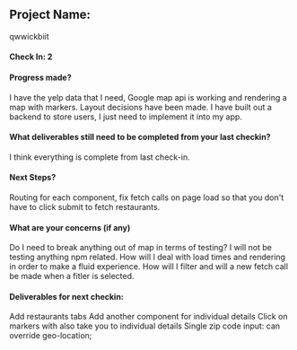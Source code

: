 ## Project Name:
qwwickbiit

#### Check In: 2


#### Progress made?
I have the yelp data that I need, Google map api is working and rendering a map with markers. Layout decisions have been made. I have built out a backend to store users, I just need to implement it into my app.

#### What deliverables still need to be completed from your last checkin?
I think everything is complete from last check-in.

#### Next Steps?
Routing for each component, fix fetch calls on page load so that you don't have to click submit to fetch restaurants.

#### What are your concerns (if any)
Do I need to break anything out of map in terms of testing? I will not be testing anything npm related. How will I deal with load times and rendering in order to make a fluid experience. How will I filter and will a new fetch call be made when a fitler is selected.

#### Deliverables for next checkin:
Add restaurants tabs
Add another component for individual details
Click on markers with also take you to individual details
Single zip code input: can override geo-location;

